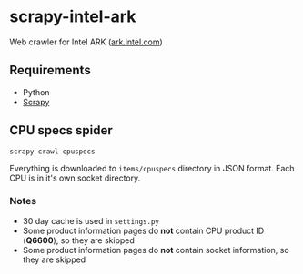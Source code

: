 # scrapy-intel-ark
Web crawler for Intel ARK ([ark.intel.com](https://ark.intel.com))

## Requirements

* Python
* [Scrapy](https://scrapy.org/)

## CPU specs spider

    scrapy crawl cpuspecs
    
Everything is downloaded to `items/cpuspecs` directory in JSON format. Each CPU is in it's own socket directory. 

### Notes
* 30 day cache is used in `settings.py`
* Some product information pages do **not** contain CPU product ID (**Q6600**), so they are skipped
* Some product information pages do **not** contain socket information, so they are skipped
